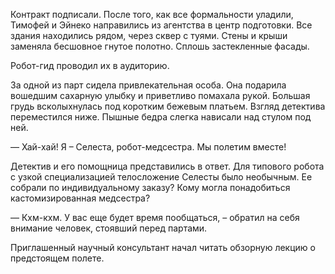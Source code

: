 Контракт подписали. После того, как все формальности уладили, Тимофей и Эйнеко направились из агентства в центр подготовки. Все здания находились рядом, через сквер с туями. Стены и крыши заменяла бесшовное гнутое полотно. Сплошь застекленные фасады.

Робот-гид проводил их в аудиторию. 

За одной из парт сидела привлекательная особа. Она подарила вошедшим сахарную улыбку и приветливо помахала рукой. Большая грудь всколыхнулась под коротким бежевым платьем. Взгляд детектива переместился ниже. Пышные бедра слегка нависали над стулом под ней.

— Хай-хай! Я – Селеста, робот-медсестра. Мы полетим вместе!

Детектив и его помощница представились в ответ. Для типового робота с узкой специализацией телосложение Селесты было необычным. Ее собрали по индивидуальному заказу? Кому могла понадобиться кастомизированная медсестра? 

— Кхм-кхм. У вас еще будет время пообщаться, – обратил на себя внимание человек, стоявший перед партами.

Приглашенный научный консультант начал читать обзорную лекцию о предстоящем полете.